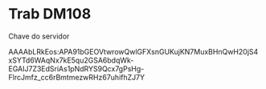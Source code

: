 # Trab DM108

Chave do servidor

AAAAbLRkEos:APA91bGEOVtwrowQwlGFXsnGUKujKN7MuxBHnQwH20jS4xSYTd6WAqNx7kE5qu2GSA6bdqWk-EGAIJ7Z3EdSriAs1pNdRYS9Qcx7gPsHg-FlrcJmfz_cc6rBmtmezwRHz67uhifhZJ7Y


